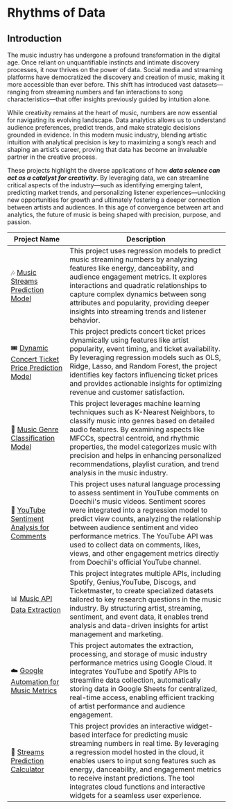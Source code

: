 # Rhythms of Data

## Introduction

 The music industry has undergone a profound transformation in the digital age. Once reliant on unquantifiable instincts and intimate discovery processes, it now thrives on the power of data. Social media and streaming platforms have democratized the discovery and creation of music, making it more accessible than ever before. This shift has introduced vast datasets—ranging from streaming numbers and fan interactions to song characteristics—that offer insights previously guided by intuition alone.

While creativity remains at the heart of music, numbers are now essential for navigating its evolving landscape. Data analytics allows us to understand audience preferences, predict trends, and make strategic decisions grounded in evidence. In this modern music industry, blending artistic intuition with analytical precision is key to maximizing a song’s reach and shaping an artist’s career, proving that data has become an invaluable partner in the creative process.

These projects highlight the diverse applications of how ***data science can act as a catalyst for creativity***. By leveraging data, we can streamline critical aspects of the industry—such as identifying emerging talent, predicting market trends, and personalizing listener experiences—unlocking new opportunities for growth  and ultimately fostering a deeper connection between artists and audiences. In this age of convergence between art and analytics, the future of music is being shaped with precision, purpose, and passion.


| Project Name | Description |    
|---|---|
| 🎶 [Music Streams Prediction Model](https://github.com/RaghaviRajumohan/Rhythms-of-Data/tree/main/Music_Streams_Prediction_Model) | This project uses regression models to predict music streaming numbers by analyzing features like energy, danceability, and audience engagement metrics. It explores interactions and quadratic relationships to capture complex dynamics between song attributes and popularity, providing deeper insights into streaming trends and listener behavior.| 
| 🎟️ [Dynamic Concert Ticket Price Prediction Model](https://github.com/RaghaviRajumohan/Rhythms-of-Data/tree/main/Dynamic_ticket_price_prediction_model)  | This project predicts concert ticket prices dynamically using features like artist popularity, event timing, and ticket availability. By leveraging regression models such as OLS, Ridge, Lasso, and Random Forest, the project identifies key factors influencing ticket prices and provides actionable insights for optimizing revenue and customer satisfaction. |
| 🎸 [Music Genre Classification Model](https://github.com/RaghaviRajumohan/Rhythms-of-Data/tree/main/Music_Genre_Classification_Model) | This project leverages machine learning techniques such as K-Nearest Neighbors, to classify music into genres based on detailed audio features. By examining aspects like MFCCs, spectral centroid, and rhythmic properties, the model categorizes music with precision and helps in enhancing personalized recommendations, playlist curation, and trend analysis in the music industry.|
| 🎤 [YouTube Sentiment Analysis for Comments](https://github.com/RaghaviRajumohan/Rhythms-of-Data/tree/main/Youtube_Comments_Sentiment_Analysis) | This project uses natural language processing to assess sentiment in YouTube comments on Doechii's music videos. Sentiment scores were integrated into a regression model to predict view counts, analyzing the relationship between audience sentiment and video performance metrics. The YouTube API was used to collect data on comments, likes, views, and other engagement metrics directly from Doechii's official YouTube channel.|
| 📊 [Music API Data Extraction](https://github.com/RaghaviRajumohan/Rhythms-of-Data/tree/main/Music_API_data_extraction) | This project integrates multiple APIs, including Spotify, Genius,YouTube, Discogs, and Ticketmaster, to create specialized datasets tailored to key research questions in the music industry. By structuring artist, streaming, sentiment, and event data, it enables trend analysis and data-driven insights for artist management and marketing.|
| ☁️ [Google Automation for Music Metrics](https://github.com/RaghaviRajumohan/Rhythms-of-Data/tree/main/Cloud_Automated_Music_Metrics) | This project automates the extraction, processing, and storage of music industry performance metrics using Google Cloud. It integrates YouTube and Spotify APIs to streamline data collection, automatically storing data in Google Sheets for centralized, real-time access, enabling efficient tracking of artist performance and audience engagement.|
| 🎹 [Streams Prediction Calculator](https://github.com/RaghaviRajumohan/Rhythms-of-Data/tree/main/Streams_Prediction_Calculator) | This project provides an interactive widget-based interface for predicting music streaming numbers in real time. By leveraging a regression model hosted in the cloud, it enables users to input song features such as energy, danceability, and engagement metrics to receive instant predictions. The tool integrates cloud functions and interactive widgets for a seamless user experience. |



